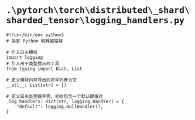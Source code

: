# `.\pytorch\torch\distributed\_shard\sharded_tensor\logging_handlers.py`

```
#!/usr/bin/env python3
# 指定 Python 解释器路径

# 引入日志模块
import logging
# 引入用于类型提示的工具
from typing import Dict, List

# 定义模块内可导出的符号列表为空
__all__: List[str] = []

# 定义日志处理器字典，初始包含一个默认键值对
_log_handlers: Dict[str, logging.Handler] = {
    "default": logging.NullHandler(),
}
```